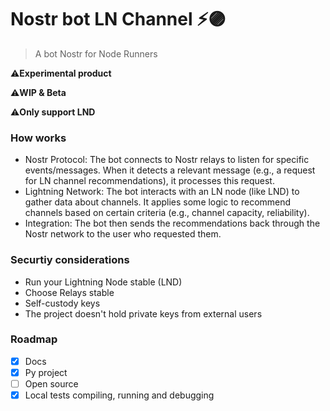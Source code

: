 # Nostr bot LN Channel ⚡🟣

>A bot Nostr for Node Runners 

⚠️**Experimental product**

⚠️**WIP & Beta**

⚠️**Only support LND**

### How works 

- Nostr Protocol: The bot connects to Nostr relays to listen for specific events/messages. When it detects a relevant message (e.g., a request for LN channel recommendations), it processes this request.
- Lightning Network: The bot interacts with an LN node (like LND) to gather data about channels. It applies some logic to recommend channels based on certain criteria (e.g., channel capacity, reliability).
- Integration: The bot then sends the recommendations back through the Nostr network to the user who requested them.

### Securtiy considerations

- Run your Lightning Node stable (LND)
- Choose Relays stable
- Self-custody keys
- The project doesn't hold private keys from external users
  
### Roadmap 

- [x] Docs
- [x] Py project
- [ ] Open source 
- [x] Local tests compiling, running and debugging
